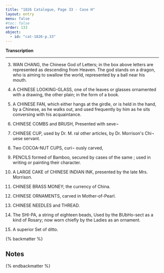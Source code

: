 ```yaml
---
title: "1826 Catalogue, Page 33 - Case H"
layout: entry
menu: false
#toc: false
order: 133
object:
  - id: "cat-1826-p.33"
---
```



**Transcription**

---

3. WAN CHANG, the Chinese God of Letters; in the
box above letters are represented as descending from
Heaven. The god stands on a dragon, who is aiming
to swallow the world, represented by a ball near his
mouth.

1. A CHINESE LOOKING-GLASS, one of the leaves
or glasses ornamented with a drawing, the other plain;
in the form of a book.

2. A CHINESE FAN, which either hangs at the girdle,
or is held in the hand, by a Chinese, as he walks out,
and used frequently by him as he sits conversing with
his acquaintance.

3. CHINESE COMBS and BRUSH,
Presented with seve¬

4. CHINESE CUP, used by Dr. M.
ral other articles, by
Dr. Morrison's Chi¬
uese servant.

5. Two COCOA-NUT CUPS, curi¬
ously carved,

6. PENCILS formed of Bamboo, secured by cases of the
same ; used in writing or painting their character.

7. A LARGE CAKE of CHINESE INDIAN INK,
presented by the late Mrs. Morrison.

8. CHINESE BRASS MONEY; the currency of China.

9. CHINESE ORNAMENTS, carved in Mother-of-Pearl.

10. CHINESE NEEDLES and THREAD.

11. The SHI-PA, a string of eighteen beads,
Used by the BUbHo-sect as a kind of Rosary; now worn
chiefly by the Ladies as an ornament.

12. A superior Set of ditto.

{% backmatter %}

## Notes

{% endbackmatter %}
